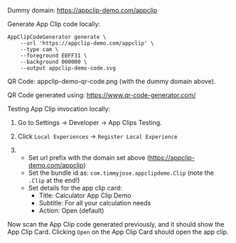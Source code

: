 Dummy domain: https://appclip-demo.com/appclip


Generate App Clip code locally:

```
AppClipCodeGenerator generate \
    --url 'https://appclip-demo.com/appclip' \
    --type cam \
    --foreground E0FF31 \
    --background 000000 \
    --output appclip-demo-code.svg

```

QR Code: appclip-demo-qr-code.png (with the dummy domain above).

QR Code generated using: https://www.qr-code-generator.com/


Testing App Clip invocation locally:

1. Go to Settings -> Developer -> App Clips Testing.

2. Click `Local Experiences` -> `Register Local Experience`

3. 
    * Set url prefix with the domain set above (https://appclip-demo.com/appclip)
    * Set the bundle id as: `com.timmyjose.appclipdemo.Clip` (note the `.Clip` at the end!)
    * Set details for the app clip card:
        - Title: Calculator App Clip Demo
        - Subtitle: For all your calculation needs
        - Action: Open (default)

Now scan the App Clip code generated previously, and it should show the App Clip Card.
Clicking `Open` on the App Clip Card should open the app clip.

    

